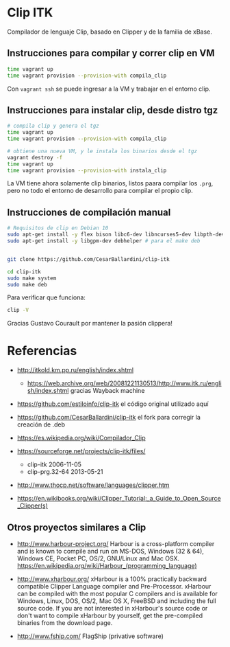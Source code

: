 # Clip ITK

Compilador de lenguaje Clip, basado en Clipper y de la familia de xBase.


## Instrucciones para compilar y correr clip en VM


```bash
time vagrant up
time vagrant provision --provision-with compila_clip
```

Con `vagrant ssh` se puede ingresar a la VM y trabajar en el entorno clip.



## Instrucciones para instalar clip, desde distro tgz

```bash
# compila clip y genera el tgz
time vagrant up
time vagrant provision --provision-with compila_clip

# obtiene una nueva VM, y le instala los binarios desde el tgz
vagrant destroy -f
time vagrant up
time vagrant provision --provision-with instala_clip
```

La VM tiene ahora solamente clip binarios, listos paara compilar los `.prg`, pero no todo el entorno de desarrollo para compilar el propio  clip.



## Instrucciones de compilación manual


```bash
# Requisitos de clip en Debian 10
sudo apt-get install -y flex bison libc6-dev libncurses5-dev libpth-dev libmariadbclient-dev gcc-multilib libc6-i386 build-essential git 
sudo apt-get install -y libgpm-dev debhelper # para el make deb


git clone https://github.com/CesarBallardini/clip-itk

cd clip-itk
sudo make system
sudo make deb
```


Para verificar que funciona:

```bash
clip -V
```

Gracias Gustavo Courault por mantener la pasión clippera!

# Referencias

* http://itkold.km.pp.ru/english/index.shtml 
  * https://web.archive.org/web/20081221130513/http://www.itk.ru/english/index.shtml gracias Wayback machine
* https://github.com/estiloinfo/clip-itk el código original utilizado aquí
* https://github.com/CesarBallardini/clip-itk el fork para corregir la creación de .deb

* https://es.wikipedia.org/wiki/Compilador_Clip
* https://sourceforge.net/projects/clip-itk/files/
  * clip-itk 2006-11-05
  * clip-prg.32-64 2013-05-21

* http://www.thocp.net/software/languages/clipper.htm
* https://en.wikibooks.org/wiki/Clipper_Tutorial:_a_Guide_to_Open_Source_Clipper(s)

## Otros proyectos similares a Clip

* http://www.harbour-project.org/ Harbour is a cross-platform compiler and is known to compile and run on MS-DOS, Windows (32 & 64), Windows CE, Pocket PC, OS/2, GNU/Linux and Mac OSX. https://en.wikipedia.org/wiki/Harbour_(programming_language) 

* http://www.xharbour.org/ xHarbour is a 100% practically backward compatible Clipper Language compiler and Pre-Processor. xHarbour can be compiled with the most popular C compilers and is available for Windows, Linux, DOS, OS/2, Mac OS X, FreeBSD and including the full source code. If you are not interested in xHarbour's source code or don't want to compile xHarbour by yourself, get the pre-compiled binaries from the download page.

* http://www.fship.com/ FlagShip (privative software)

